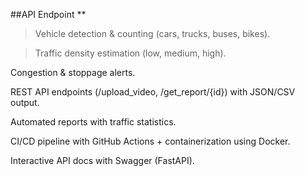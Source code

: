 ##API Endpoint **

>Vehicle detection & counting (cars, trucks, buses, bikes).

>Traffic density estimation (low, medium, high).

Congestion & stoppage alerts.

REST API endpoints (/upload_video, /get_report/{id}) with JSON/CSV output.

Automated reports with traffic statistics.

CI/CD pipeline with GitHub Actions + containerization using Docker.

Interactive API docs with Swagger (FastAPI).